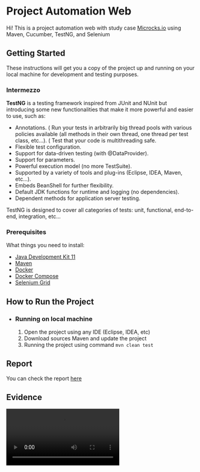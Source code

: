 # Project Automation Web

Hi! This is a project automation web with study case [Microcks.io](https://www.microcks.io/) using Maven, Cucumber, TestNG, and Selenium

## Getting Started

These instructions will get you a copy of the project up and running on your local machine for development and testing purposes.

### Intermezzo

**TestNG** is a testing framework inspired from JUnit and NUnit but introducing some new functionalities that make it more powerful and easier to use, such as:

* Annotations.
  ( Run your tests in arbitrarily big thread pools with various policies available (all methods in their own thread, one thread per test class, etc...).
  ( Test that your code is multithreading safe.
* Flexible test configuration.
* Support for data-driven testing (with @DataProvider).
* Support for parameters.
* Powerful execution model (no more TestSuite).
* Supported by a variety of tools and plug-ins (Eclipse, IDEA, Maven, etc...).
* Embeds BeanShell for further flexibility.
* Default JDK functions for runtime and logging (no dependencies).
* Dependent methods for application server testing.

TestNG is designed to cover all categories of tests:  unit, functional, end-to-end, integration, etc...

### Prerequisites

What things you need to install:

- [Java Development Kit 11](https://www.oracle.com/java/technologies/javase/jdk11-archive-downloads.html)
- [Maven](https://maven.apache.org/install.html)
- [Docker](https://docs.docker.com/desktop/)
- [Docker Compose](https://docs.docker.com/compose/install/)
- [Selenium Grid](https://github.com/SeleniumHQ/docker-selenium/tree/selenium-3)

## How to Run the Project
* ### Running on local machine

    1. Open the project using any IDE (Eclipse, IDEA, etc)
    2. Download sources Maven and update the project
    3. Running the project using command `mvn clean test`

## Report

You can check the report [here](https://pempekriting.github.io/microcksStudyCase/report/cucumber-html-reports/overview-features.html)

## Evidence
![](docs/Evidence-web.mp4)
